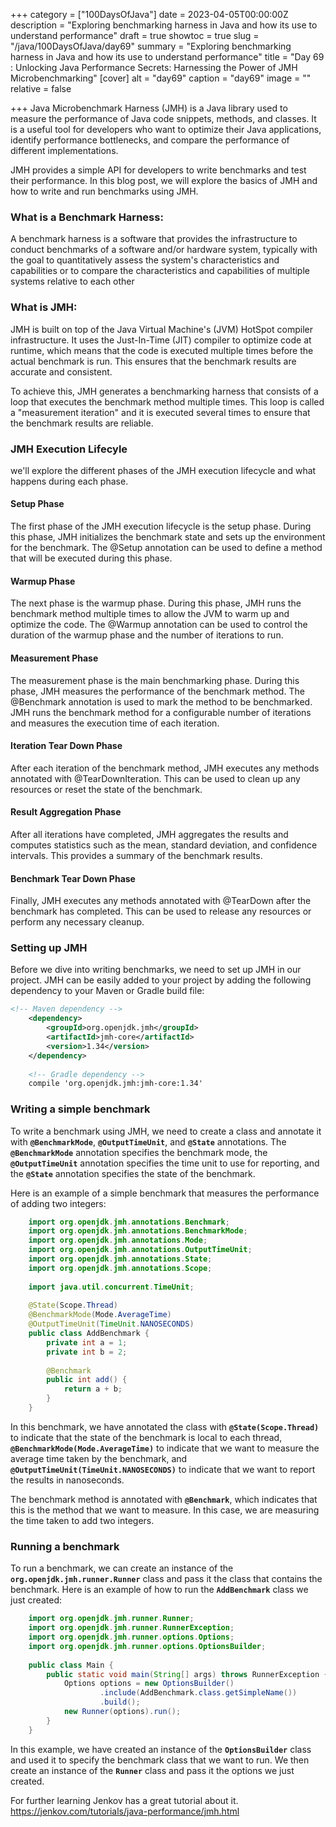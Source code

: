 +++
category = ["100DaysOfJava"]
date = 2023-04-05T00:00:00Z
description = "Exploring benchmarking harness in Java and how its use to understand performance"
draft = true
showtoc = true
slug = "/java/100DaysOfJava/day69"
summary = "Exploring benchmarking harness in Java and how its use to understand performance"
title = "Day 69 : Unlocking Java Performance Secrets: Harnessing the Power of JMH Microbenchmarking"
[cover]
alt = "day69"
caption = "day69"
image = ""
relative = false

+++
Java Microbenchmark Harness (JMH) is a Java library used to measure the performance of Java code snippets, methods, and classes. It is a useful tool for developers who want to optimize their Java applications, identify performance bottlenecks, and compare the performance of different implementations.

JMH provides a simple API for developers to write benchmarks and test their performance. In this blog post, we will explore the basics of JMH and how to write and run benchmarks using JMH.
### What is a Benchmark Harness:

A benchmark harness is a software that provides the infrastructure to conduct benchmarks of a software and/or hardware system, typically with the goal to quantitatively assess the system's characteristics and capabilities or to compare the characteristics and capabilities of multiple systems relative to each other

### What is JMH:

JMH is built on top of the Java Virtual Machine's (JVM) HotSpot compiler infrastructure. It uses the Just-In-Time (JIT) compiler to optimize code at runtime, which means that the code is executed multiple times before the actual benchmark is run. This ensures that the benchmark results are accurate and consistent.

To achieve this, JMH generates a benchmarking harness that consists of a loop that executes the benchmark method multiple times. This loop is called a "measurement iteration" and it is executed several times to ensure that the benchmark results are reliable.

### JMH Execution Lifecyle

we'll explore the different phases of the JMH execution lifecycle and what happens during each phase.

#### Setup Phase
The first phase of the JMH execution lifecycle is the setup phase. During this phase, JMH initializes the benchmark state and sets up the environment for the benchmark. The @Setup annotation can be used to define a method that will be executed during this phase.

#### Warmup Phase
The next phase is the warmup phase. During this phase, JMH runs the benchmark method multiple times to allow the JVM to warm up and optimize the code. The @Warmup annotation can be used to control the duration of the warmup phase and the number of iterations to run.

#### Measurement Phase
The measurement phase is the main benchmarking phase. During this phase, JMH measures the performance of the benchmark method. The @Benchmark annotation is used to mark the method to be benchmarked. JMH runs the benchmark method for a configurable number of iterations and measures the execution time of each iteration.

#### Iteration Tear Down Phase
After each iteration of the benchmark method, JMH executes any methods annotated with @TearDownIteration. This can be used to clean up any resources or reset the state of the benchmark.

#### Result Aggregation Phase
After all iterations have completed, JMH aggregates the results and computes statistics such as the mean, standard deviation, and confidence intervals. This provides a summary of the benchmark results.

#### Benchmark Tear Down Phase
Finally, JMH executes any methods annotated with @TearDown after the benchmark has completed. This can be used to release any resources or perform any necessary cleanup.

### Setting up JMH

Before we dive into writing benchmarks, we need to set up JMH in our project. JMH can be easily added to your project by adding the following dependency to your Maven or Gradle build file:

```xml   
<!-- Maven dependency -->
    <dependency>
        <groupId>org.openjdk.jmh</groupId>
        <artifactId>jmh-core</artifactId>
        <version>1.34</version>
    </dependency>
    
    <!-- Gradle dependency -->
    compile 'org.openjdk.jmh:jmh-core:1.34'
```

### Writing a simple benchmark

To write a benchmark using JMH, we need to create a class and annotate it with **`@BenchmarkMode`**, **`@OutputTimeUnit`**, and **`@State`** annotations. The **`@BenchmarkMode`** annotation specifies the benchmark mode, the **`@OutputTimeUnit`** annotation specifies the time unit to use for reporting, and the **`@State`** annotation specifies the state of the benchmark.

Here is an example of a simple benchmark that measures the performance of adding two integers:

```java
    import org.openjdk.jmh.annotations.Benchmark;
    import org.openjdk.jmh.annotations.BenchmarkMode;
    import org.openjdk.jmh.annotations.Mode;
    import org.openjdk.jmh.annotations.OutputTimeUnit;
    import org.openjdk.jmh.annotations.State;
    import org.openjdk.jmh.annotations.Scope;
    
    import java.util.concurrent.TimeUnit;
    
    @State(Scope.Thread)
    @BenchmarkMode(Mode.AverageTime)
    @OutputTimeUnit(TimeUnit.NANOSECONDS)
    public class AddBenchmark {
        private int a = 1;
        private int b = 2;
    
        @Benchmark
        public int add() {
            return a + b;
        }
    }
```

In this benchmark, we have annotated the class with **`@State(Scope.Thread)`** to indicate that the state of the benchmark is local to each thread, **`@BenchmarkMode(Mode.AverageTime)`** to indicate that we want to measure the average time taken by the benchmark, and **`@OutputTimeUnit(TimeUnit.NANOSECONDS)`** to indicate that we want to report the results in nanoseconds.

The benchmark method is annotated with **`@Benchmark`**, which indicates that this is the method that we want to measure. In this case, we are measuring the time taken to add two integers.

### Running a benchmark

To run a benchmark, we can create an instance of the **`org.openjdk.jmh.runner.Runner`** class and pass it the class that contains the benchmark. Here is an example of how to run the **`AddBenchmark`** class we just created:

```java
    import org.openjdk.jmh.runner.Runner;
    import org.openjdk.jmh.runner.RunnerException;
    import org.openjdk.jmh.runner.options.Options;
    import org.openjdk.jmh.runner.options.OptionsBuilder;
    
    public class Main {
        public static void main(String[] args) throws RunnerException {
            Options options = new OptionsBuilder()
                    .include(AddBenchmark.class.getSimpleName())
                    .build();
            new Runner(options).run();
        }
    }
```

In this example, we have created an instance of the **`OptionsBuilder`** class and used it to specify the benchmark class that we want to run. We then create an instance of the **`Runner`** class and pass it the options we just created.

For further learning Jenkov has a great tutorial about it. https://jenkov.com/tutorials/java-performance/jmh.html
